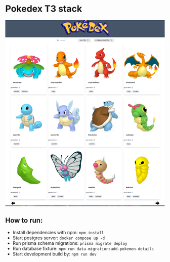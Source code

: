 
# Pokedex T3 stack

![screenshot](./screenshot.png)

## How to run:

- Install dependencies with npm: `npm install`
- Start postgres server: `docker compose up -d`
- Run prisma schema migrations: `prisma migrate deploy`
- Run database fixture: `npm run data-migration:add-pokemon-details`
- Start development build by: `npm run dev`

